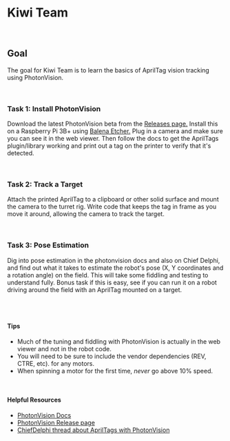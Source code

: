 # Kiwi Team

<br/>

## Goal
The goal for Kiwi Team is to learn the basics of AprilTag vision tracking using PhotonVision.

<br/>

### Task 1: Install PhotonVision
Download the latest PhotonVision beta from the [Releases page.](https://github.com/PhotonVision/photonvision/releases) Install this on a Raspberry Pi 3B+ using [Balena Etcher.](https://www.balena.io/etcher/) Plug in a camera and make sure you can see it in the web viewer. Then follow the docs to get the AprilTags plugin/library working and print out a tag on the printer to verify that it's detected.

<br/>

### Task 2: Track a Target
Attach the printed AprilTag to a clipboard or other solid surface and mount the camera to the turret rig. Write code that keeps the tag in frame as you move it around, allowing the camera to track the target.

<br/>

### Task 3: Pose Estimation
Dig into pose estimation in the photonvision docs and also on Chief Delphi, and find out what it takes to estimate the robot's pose (X, Y coordinates and a rotation angle) on the field. This will take some fiddling and testing to understand fully. Bonus task if this is easy, see if you can run it on a robot driving around the field with an AprilTag mounted on a target.

<br/><br/>

#### **Tips**
- Much of the tuning and fiddling with PhotonVision is actually in the web viewer and not in the robot code.
- You will need to be sure to include the vendor dependencies (REV, CTRE, etc). for any motors.
- When spinning a motor for the first time, _never_ go above 10% speed.



<br/>

#### **Helpful Resources**
- [PhotonVision Docs](https://docs.photonvision.org/en/latest/)
- [PhotonVision Release page](https://github.com/PhotonVision/photonvision/releases)
- [ChiefDelphi thread about AprilTags with PhotonVision](https://www.chiefdelphi.com/t/photonvision-beta-2023-apriltags/415626/250)
